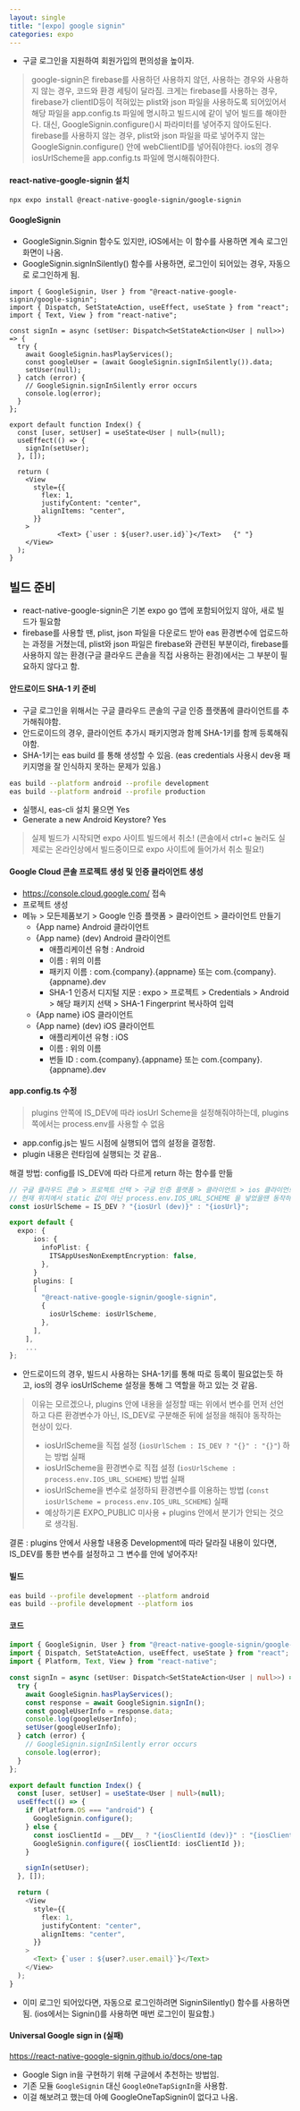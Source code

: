 ```yaml
---
layout: single
title: "[expo] google signin"
categories: expo
---
```


- 구글 로그인을 지원하여 회원가입의 편의성을 높이자.

> google-signin은 firebase를 사용하던 사용하지 않던, 사용하는 경우와 사용하지 않는 경우, 코드와 환경 세팅이 달라짐.
> 크게는 firebase를 사용하는 경우, firebase가 clientID등이 적혀있는 plist와 json 파일을 사용하도록 되어있어서 해당 파일을 app.config.ts 파일에 명시하고 빌드시에 같이 넣어 빌드를 해야한다. 대신, GoogleSignin.configure()시 파라미터를 넣어주지 않아도된다.
> firebase를 사용하지 않는 경우, plist와 json 파일을 따로 넣어주지 않는 GoogleSignin.configure() 안에 webClientID를 넣어줘야한다. ios의 경우 iosUrlScheme을 app.config.ts 파일에 명시해줘야한다.

#### react-native-google-signin 설치

```bash
npx expo install @react-native-google-signin/google-signin
```

#### GoogleSignin

- GoogleSignin.Signin 함수도 있지만, iOS에서는 이 함수를 사용하면 계속 로그인 화면이 나옴.
- GoogleSignin.signInSilently() 함수를 사용하면, 로그인이 되어있는 경우, 자동으로 로그인하게 됨.

```tsx
import { GoogleSignin, User } from "@react-native-google-signin/google-signin";
import { Dispatch, SetStateAction, useEffect, useState } from "react";
import { Text, View } from "react-native";

const signIn = async (setUser: Dispatch<SetStateAction<User | null>>) => {
  try {
    await GoogleSignin.hasPlayServices();
    const googleUser = (await GoogleSignin.signInSilently()).data;
    setUser(null);
  } catch (error) {
    // GoogleSignin.signInSilently error occurs
    console.log(error);
  }
};

export default function Index() {
  const [user, setUser] = useState<User | null>(null);
  useEffect(() => {
    signIn(setUser);
  }, []);

  return (
    <View
      style={{
        flex: 1,
        justifyContent: "center",
        alignItems: "center",
      }}
    >
            <Text> {`user : ${user?.user.id}`}</Text>   {" "}
    </View>
  );
}
```

## 빌드 준비

- react-native-google-signin은 기본 expo go 앱에 포함되어있지 않아, 새로 빌드가 필요함
- firebase를 사용할 땐, plist, json 파일을 다운로드 받아 eas 환경변수에 업로드하는 과정을 거쳤는데, plist와 json 파일은 firebase와 관련된 부분이라, firebase를 사용하지 않는 환경(구글 클라우드 콘솔을 직접 사용하는 환경)에서는 그 부분이 필요하지 않다고 함.

#### 안드로이드 SHA-1 키 준비

- 구글 로그인을 위해서는 구글 클라우드 콘솔의 구글 인증 플랫폼에 클라이언트를 추가해줘야함.
- 안드로이드의 경우, 클라이언트 추가시 패키지명과 함께 SHA-1키를 함께 등록해줘야함.
- SHA-1키는 eas build 를 통해 생성할 수 있음. (eas credentials 사용시 dev용 패키지명을 잘 인식하지 못하는 문제가 있음.)

```bash
eas build --platform android --profile development
eas build --platform android --profile production
```

- 실행시, eas-cli 설치 물으면 Yes
- Generate a new Android Keystore? Yes

> 실제 빌드가 시작되면 expo 사이트 빌드에서 취소! (콘솔에서 ctrl+c 눌러도 실제로는 온라인상에서 빌드중이므로 expo 사이트에 들어가서 취소 필요!)

#### Google Cloud 콘솔 프로젝트 생성 및 인증 클라이언트 생성

- https://console.cloud.google.com/ 접속
- 프로젝트 생성
- 메뉴 > 모든제품보기 > Google 인증 플랫폼 > 클라이언트 > 클라이언트 만들기
  - {App name} Android 클라이언트
  - {App name} (dev) Android 클라이언트
    - 애플리케이션 유형 : Android
    - 이름 : 위의 이름
    - 패키지 이름 : com.{company}.{appname} 또는 com.{company}.{appname}.dev
    - SHA-1 인증서 디지털 지문 : expo > 프로젝트 > Credentials > Android > 해당 패키지 선택 > SHA-1 Fingerprint 복사하여 입력
  - {App name} iOS 클라이언트
  - {App name} (dev) iOS 클라이언트
    - 애플리케이션 유형 : iOS
    - 이름 : 위의 이름
    - 번들 ID : com.{company}.{appname} 또는 com.{company}.{appname}.dev

#### app.config.ts 수정

> plugins 안쪽에 IS_DEV에 따라 iosUrl Scheme을 설정해줘야하는데, plugins 쪽에서는 process.env를 사용할 수 없음

- app.config.js는 빌드 시점에 실행되어 앱의 설정을 결정함.
- plugin 내용은 런타임에 실행되는 것 같음..

해결 방법: config를 IS_DEV에 따라 다르게 return 하는 함수를 만듦

```ts
// 구글 클라우드 콘솔 > 프로젝트 선택 > 구글 인증 플랫폼 > 클라이언트 > ios 클라이언트 iOS URL 스키마마
// 현재 위치에서 static 값이 아닌 process.env.IOS_URL_SCHEME 을 넣었을땐 동작하지 않음. 이유는 아직 잘 모르겠음
const iosUrlScheme = IS_DEV ? "{iosUrl (dev)}" : "{iosUrl}";

export default {
  expo: {
	  ios: {
	    infoPlist: {
	      ITSAppUsesNonExemptEncryption: false,
	    },
	  }
      plugins: [
      [
        "@react-native-google-signin/google-signin",
        {
          iosUrlScheme: iosUrlScheme,
        },
      ],
    ],
    ...
};
```

- 안드로이드의 경우, 빌드시 사용하는 SHA-1키를 통해 따로 등록이 필요없는듯 하고, ios의 경우 iosUrlScheme 설정을 통해 그 역할을 하고 있는 것 같음.

> 이유는 모르겠으나, plugins 안에 내용을 설정할 때는 위에서 변수를 먼저 선언하고 다른 환경변수가 아닌, IS_DEV로 구분해준 뒤에 설정을 해줘야 동작하는 현상이 있다.
>
> - iosUrlScheme을 직접 설정 (`iosUrlSchem : IS_DEV ? "{}" : "{}"`) 하는 방법 실패
> - iosUrlScheme을 환경변수로 직접 설정 (`iosUrlScheme : process.env.IOS_URL_SCHEME`) 방법 실패
> - iosUrlScheme을 변수로 설정하되 환경변수를 이용하는 방법 (`const iosUrlScheme = process.env.IOS_URL_SCHEME`) 실패
> - 예상하기론 EXPO_PUBLIC 미사용 + plugins 안에서 분기가 안되는 것으로 생각됨.

결론 : plugins 안에서 사용할 내용중 Development에 따라 달라질 내용이 있다면, IS_DEV를 통한 변수를 설정하고 그 변수를 안에 넣어주자!

#### 빌드

```bash
eas build --profile development --platform android
eas build --profile development --platform ios
```

#### 코드

```typescript
import { GoogleSignin, User } from "@react-native-google-signin/google-signin";
import { Dispatch, SetStateAction, useEffect, useState } from "react";
import { Platform, Text, View } from "react-native";

const signIn = async (setUser: Dispatch<SetStateAction<User | null>>) => {
  try {
    await GoogleSignin.hasPlayServices();
    const response = await GoogleSignin.signIn();
    const googleUserInfo = response.data;
    console.log(googleUserInfo);
    setUser(googleUserInfo);
  } catch (error) {
    // GoogleSignin.signInSilently error occurs
    console.log(error);
  }
};

export default function Index() {
  const [user, setUser] = useState<User | null>(null);
  useEffect(() => {
    if (Platform.OS === "android") {
      GoogleSignin.configure();
    } else {
      const iosClientId = __DEV__ ? "{iosClientId (dev)}" : "{iosClientId}";
      GoogleSignin.configure({ iosClientId: iosClientId });
    }

    signIn(setUser);
  }, []);

  return (
    <View
      style={{
        flex: 1,
        justifyContent: "center",
        alignItems: "center",
      }}
    >
      <Text> {`user : ${user?.user.email}`}</Text>
    </View>
  );
}
```

- 이미 로그인 되어있다면, 자동으로 로그인하려면 SigninSilently() 함수를 사용하면됨. (ios에서는 Signin()를 사용하면 매번 로그인이 필요함.)

#### Universal Google sign in (실패)

https://react-native-google-signin.github.io/docs/one-tap

- Google Sign in을 구현하기 위해 구글에서 추천하는 방법임.
- 기존 모듈 `GoogleSignin` 대신 `GoogleOneTapSignIn`을 사용함.
- 이걸 해보려고 했는데 아예 GoogleOneTapSignin이 없다고 나옴.
